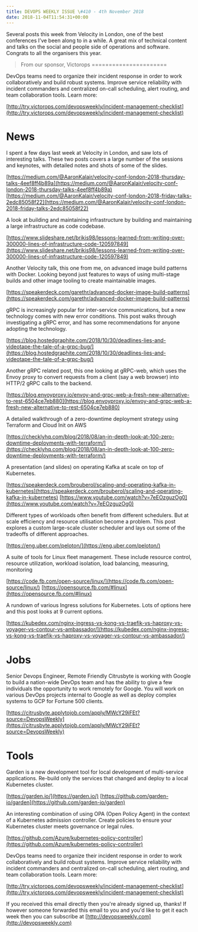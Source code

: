 ```yaml
---
title: DEVOPS WEEKLY ISSUE \#410 - 4th November 2018 
date: 2018-11-04T11:54:31+00:00
---
```


Several posts this week from Velocity in London, one of the best conferences I’ve been along to in a while. A great mix of technical content and talks on the social and people side of operations and software. Congrats to all the organisers this year.


>From our sponsor, Victorops
======================

DevOps teams need to organize their incident response in order to work collaboratively and build robust systems. Improve service reliability with incident commanders and centralized on-call scheduling, alert routing, and team collaboration tools. Learn more:

[http://try.victorops.com/devopsweekly/incident-management-checklist](http://try.victorops.com/devopsweekly/incident-management-checklist)


News
====

I spent a few days last week at Velocity in London, and saw lots of interesting talks. These two posts covers a large number of the sessions and keynotes, with detailed notes and shots of some of the slides.

[https://medium.com/@AaronKalair/velocity-conf-london-2018-thursday-talks-4eef8ff4b89a](https://medium.com/@AaronKalair/velocity-conf-london-2018-thursday-talks-4eef8ff4b89a)
[https://medium.com/@AaronKalair/velocity-conf-london-2018-friday-talks-2edc85058f22](https://medium.com/@AaronKalair/velocity-conf-london-2018-friday-talks-2edc85058f22)


A look at building and maintaining infrastructure by building and maintaining a large infrastructure as code codebase.

[https://www.slideshare.net/brikis98/lessons-learned-from-writing-over-300000-lines-of-infrastructure-code-120597849](https://www.slideshare.net/brikis98/lessons-learned-from-writing-over-300000-lines-of-infrastructure-code-120597849)


Another Velocity talk, this one from me, on advanced image build patterns with Docker. Looking beyond just features to ways of using multi-stage builds and other image tooling to create maintainable images.

[https://speakerdeck.com/garethr/advanced-docker-image-build-patterns](https://speakerdeck.com/garethr/advanced-docker-image-build-patterns)


gRPC is increasingly popular for inter-service communications, but a new technology comes with new error conditions. This post walks through investigating a gRPC error, and has some recommendations for anyone adopting the technology.

[https://blog.hostedgraphite.com/2018/10/30/deadlines-lies-and-videotape-the-tale-of-a-grpc-bug/](https://blog.hostedgraphite.com/2018/10/30/deadlines-lies-and-videotape-the-tale-of-a-grpc-bug/)


Another gRPC related post, this one looking at gRPC-web, which uses the Envoy proxy to convert requests from a client (say a web browser) into HTTP/2 gRPC calls to the backend.

[https://blog.envoyproxy.io/envoy-and-grpc-web-a-fresh-new-alternative-to-rest-6504ce7eb880](https://blog.envoyproxy.io/envoy-and-grpc-web-a-fresh-new-alternative-to-rest-6504ce7eb880)


A detailed walkthrough of a zero-downtime deployment strategy using Terraform and Cloud Init on AWS

[https://checklyhq.com/blog/2018/08/an-in-depth-look-at-100-zero-downtime-deployments-with-terraform/](https://checklyhq.com/blog/2018/08/an-in-depth-look-at-100-zero-downtime-deployments-with-terraform/)


A presentation (and slides) on operating Kafka at scale on top of Kubernetes.

[https://speakerdeck.com/brouberol/scaling-and-operating-kafka-in-kubernetes](https://speakerdeck.com/brouberol/scaling-and-operating-kafka-in-kubernetes)
[https://www.youtube.com/watch?v=7eEOzguzOg0](https://www.youtube.com/watch?v=7eEOzguzOg0)


Different types of workloads often benefit from different schedulers. But at scale efficiency and resource utilisation become a problem. This post explores a custom large-scale cluster scheduler and lays out some of the tradeoffs of different approaches.

[https://eng.uber.com/peloton/](https://eng.uber.com/peloton/)


A suite of tools for Linux fleet management. These include resource control, resource utilization, workload isolation, load balancing, measuring, monitoring

[https://code.fb.com/open-source/linux/](https://code.fb.com/open-source/linux/)
[https://opensource.fb.com/#linux](https://opensource.fb.com/#linux)


A rundown of various Ingress solutions for Kubernetes. Lots of options here and this post looks at 9 current options.

[https://kubedex.com/nginx-ingress-vs-kong-vs-traefik-vs-haproxy-vs-voyager-vs-contour-vs-ambassador/](https://kubedex.com/nginx-ingress-vs-kong-vs-traefik-vs-haproxy-vs-voyager-vs-contour-vs-ambassador/)


Jobs
====

Senior Devops Engineer, Remote Friendly
Citrusbyte is working with Google to build a nation-wide DevOps team and has the ability to give a few individuals the opportunity to work remotely for Google. You will work on various DevOps projects internal to Google as well as deploy complex systems to GCP for Fortune 500 clients.

[https://citrusbyte.applytojob.com/apply/MWcY29iFEt?source=DevopsWeekly](https://citrusbyte.applytojob.com/apply/MWcY29iFEt?source=DevopsWeekly)


Tools
====

Garden is a new development tool for local development of multi-service applications. Re-build only the services that changed and deploy to a local Kubernetes cluster.

[https://garden.io/](https://garden.io/)
[https://github.com/garden-io/garden](https://github.com/garden-io/garden)


An interesting combination of using OPA (Open Policy Agent) in the context of a Kubernetes admission controller. Create policies to ensure your Kubernetes cluster meets governance or legal rules.

[https://github.com/Azure/kubernetes-policy-controller](https://github.com/Azure/kubernetes-policy-controller)



DevOps teams need to organize their incident response in order to work collaboratively and build robust systems. Improve service reliability with incident commanders and centralized on-call scheduling, alert routing, and team collaboration tools. Learn more:

[http://try.victorops.com/devopsweekly/incident-management-checklist](http://try.victorops.com/devopsweekly/incident-management-checklist)


If you received this email directly then you're already signed up, thanks! If however someone forwarded this email to you and you'd like to get it each week then you can subscribe at [http://devopsweekly.com](http://devopsweekly.com)

